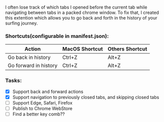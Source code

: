 I often lose track of which tabs I opened before the current tab while navigating between tabs in a packed chrome window. To fix that, I created this extention which allows you to go back and forth in the history of your surfing journey. 

### Shortcuts(configurable in manifest.json):
| Action                | MacOS Shortcut | Others Shortcut |
|-----------------------|----------------|-----------------|
| Go back in history    | Ctrl+Z         | Alt+Z           |
| Go forward in history | Ctrl+Z         | Alt+Z           |

### Tasks:


- [x] Support back and forward actions
- [x] Support navigation to previously closed tabs, and skipping closed tabs
- [ ] Support Edge, Safari, Firefox
- [ ] Publish to Chrome WebStore
- [ ] Find a better key comb??